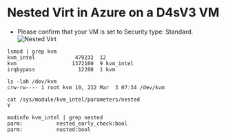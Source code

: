 # Nested Virt in Azure on a D4sV3 VM

- Please confirm that your VM is set to Security type: Standard.
![Nested Virt](5.png)

```
lsmod | grep kvm
kvm_intel             479232  12
kvm                  1372160  9 kvm_intel
irqbypass              12288  1 kvm

ls -lah /dev/kvm
crw-rw---- 1 root kvm 10, 232 Mar  3 07:34 /dev/kvm

cat /sys/module/kvm_intel/parameters/nested
Y

modinfo kvm_intel | grep nested
parm:           nested_early_check:bool
parm:           nested:bool
```